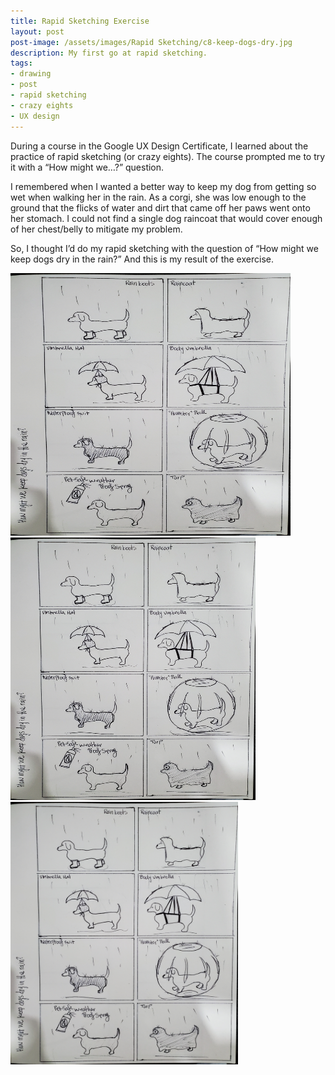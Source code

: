```yaml
---
title: Rapid Sketching Exercise
layout: post
post-image: /assets/images/Rapid Sketching/c8-keep-dogs-dry.jpg
description: My first go at rapid sketching.
tags:
- drawing
- post
- rapid sketching
- crazy eights
- UX design
---
```


During a course in the Google UX Design Certificate, I learned about the practice of rapid sketching (or crazy eights). The course prompted me to try it with a “How might we…?” question.

I remembered when I wanted a better way to keep my dog from getting so wet when walking her in the rain. As a corgi, she was low enough to the ground that the flicks of water and dirt that came off her paws went onto her stomach. I could not find a single dog raincoat that would cover enough of her chest/belly to mitigate my problem.

So, I thought I’d do my rapid sketching with the question of “How might we keep dogs dry in the rain?” And this is my result of the exercise.


<img src="/assets/images/Rapid Sketching/c8-keep-dogs-dry.jpg" style="width:32em; height:30em;"/>

<img src="/assets/images/Rapid Sketching/c8-keep-dogs-dry.jpg" style="width:28em; height:30em;"/>

<img src="/assets/images/Rapid Sketching/c8-keep-dogs-dry.jpg" style="width:26em; height:30em;"/>